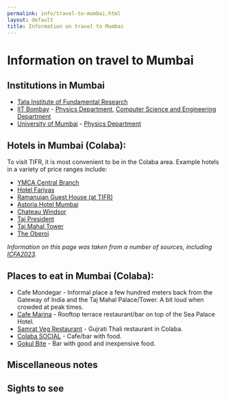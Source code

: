 ```yaml
---
permalink: info/travel-to-mumbai.html
layout: default
title: Information on travel to Mumbai
---
```


# Information on travel to Mumbai

## Institutions in Mumbai

  * [Tata Institute of Fundamental Research](https://www.tifr.res.in)
  * [IIT Bombay](https://www.iitb.ac.in) - [Physics Department](https://www.phy.iitb.ac.in), [Computer Science and Engineering Department](https://www.cse.iitb.ac.in)
  * [University of Mumbai](https://mu.ac.in) - [Physics Department](https://mu.ac.in/physics)

## Hotels in Mumbai (Colaba):

  To visit TIFR, it is most convenient to be in the Colaba area. Example
hotels in a variety of price ranges include:

  * [YMCA Central Branch](https://www.ymcabombay.org/central-branch)
  * [Hotel Fariyas](https://fariyas.com/hotel-in-mumbai/)
  * [Ramanujan Guest House (at TIFR)](https://www.tifr.res.in/~rgh/Contact.html)
  * [Astoria Hotel Mumbai](https://astoria-hotel.mumbaihotel.net/en/)
  * [Chateau Windsor](https://www.chateauwindsor.com)
  * [Taj President](https://www.tajhotels.co.uk/our-properties/hotels/president-mumbai-ihcl-seleqtions/)
  * [Taj Mahal Tower](https://www.tajhotels.com/en-in/taj/taj-mahal-tower-mumbai/)
  * [The Oberoi](https://www.oberoihotels.com/hotels-in-mumbai/)

*Information on this page was taken from a number of sources, including [ICFA2023](https://www.tifr.res.in/~icfa2023/).*

## Places to eat in Mumbai (Colaba):

  * Cafe Mondegar - Informal place a few hundred meters back from the Gateway of India and the Taj Mahal Palace/Tower. A bit loud when crowded at peak times.
  * [Cafe Marina](http://www.seapalacehotel.net/restaurants/restaurants.htm) - Rooftop terrace restaurant/bar on top of the Sea Palace Hotel.
  * [Samrat Veg Restaurant](http://www.prashantcaterers.com/samrat/) - Gujrati Thali restaurant in Colaba.
  * [Colaba SOCIAL](https://www.google.com/maps/place/Colaba+SOCIAL/@18.9216619,72.8322984,17z/data=!3m1!4b1!4m5!3m4!1s0x3be7d1c0ea74b9bf:0x41c1d5b1ada97f8c!8m2!3d18.9216619!4d72.8322984) - Cafe/bar with food.
  * [Gokul Bite](https://gokul-bite.business.site/?utm_source=gmb&utm_medium=referral) - Bar with good and inexpensive food.

## Miscellaneous notes

## Sights to see



